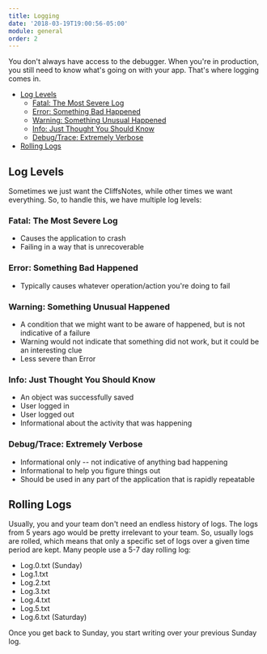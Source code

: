 ```yaml
---
title: Logging
date: '2018-03-19T19:00:56-05:00'
module: general
order: 2
---
```


You don't always have access to the debugger. When you're in production, you still need to know what's going on with your app. That's where logging comes in.

* [Log Levels](#log-levels)
  * [Fatal: The Most Severe Log](#fatal-the-most-severe-log)
  * [Error: Something Bad Happened](#error-something-bad-happened)
  * [Warning: Something Unusual Happened](#warning-something-unusual-happened)
  * [Info: Just Thought You Should Know](#info-just-thought-you-should-know)
  * [Debug/Trace: Extremely Verbose](#debugtrace-extremely-verbose)
* [Rolling Logs](#rolling-logs)

## Log Levels

Sometimes we just want the CliffsNotes, while other times we want everything. So, to handle this, we have multiple log levels:

### Fatal: The Most Severe Log

* Causes the application to crash
* Failing in a way that is unrecoverable

### Error: Something Bad Happened

* Typically causes whatever operation/action you're doing to fail

### Warning: Something Unusual Happened

* A condition that we might want to be aware of happened, but is not indicative of a failure
* Warning would not indicate that something did not work, but it could be an interesting clue
* Less severe than Error

### Info: Just Thought You Should Know

* An object was successfully saved
* User logged in
* User logged out
* Informational about the activity that was happening

### Debug/Trace: Extremely Verbose

* Informational only -- not indicative of anything bad happening
* Informational to help you figure things out
* Should be used in any part of the application that is rapidly repeatable

## Rolling Logs

Usually, you and your team don't need an endless history of logs. The logs from 5 years ago would be pretty irrelevant to your team. So, usually logs are rolled, which means that only a specific set of logs over a given time period are kept. Many people use a 5-7 day rolling log:

* Log.0.txt (Sunday)
* Log.1.txt
* Log.2.txt
* Log.3.txt
* Log.4.txt
* Log.5.txt
* Log.6.txt (Saturday)

Once you get back to Sunday, you start writing over your previous Sunday log.
